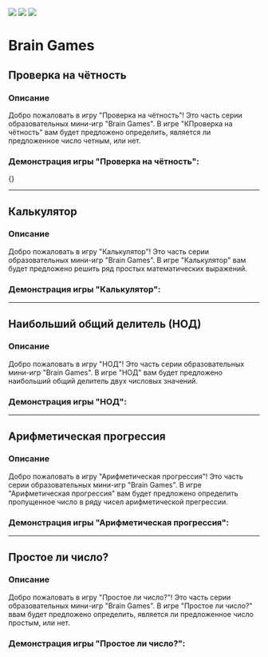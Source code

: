 <a href="https://codeclimate.com/github/chifcrow/python-project-49/maintainability"><img src="https://api.codeclimate.com/v1/badges/c0c0bd41b3105ab57b32/maintainability" /></a>
<a href="https://codeclimate.com/github/chifcrow/python-project-49/test_coverage"><img src="https://api.codeclimate.com/v1/badges/c0c0bd41b3105ab57b32/test_coverage" /></a>
<a href="https://github.com/chifcrow/python-project-49/actions"><img src="https://github.com/chifcrow/python-project-49/workflows/hexlet-check/badge.svg" /></a>

##

 # Brain Games
 
 ## Проверка на чётность

### Описание
Добро пожаловать в игру "Проверка на чётность"! Это часть серии образовательных мини-игр "Brain Games". В игре "КПроверка на чётность" вам будет предложено определить, является ли предложенное число четным, или нет.

### Демонстрация игры "Проверка на чётность":
 {<script async id="asciicast-VBlhHTxjHRJmSfo5Iu5jJZwnh" src="https://asciinema.org/a/VBlhHTxjHRJmSfo5Iu5jJZwnh.js"></script>}

-------------------------------------------------------------------------------------------------------------------------------------------------------------------------

## Калькулятор

### Описание
Добро пожаловать в игру "Калькулятор"! Это часть серии образовательных мини-игр "Brain Games". В игре "Калькулятор" вам будет предложено решить ряд простых математических выражений.

### Демонстрация игры "Калькулятор":
<script async id="asciicast-e1MhtC5gqrwLJ2jmSDog9tTvN" src="https://asciinema.org/a/e1MhtC5gqrwLJ2jmSDog9tTvN.js"></script>

-------------------------------------------------------------------------------------------------------------------------------------------------------------------------

## Наибольший общий делитель (НОД)

### Описание
Добро пожаловать в игру "НОД"! Это часть серии образовательных мини-игр "Brain Games". В игре "НОД" вам будет предложено наибольший общий делитель двух числовых значений.

### Демонстрация игры "НОД":
<script async id="asciicast-RsAV6fVrg1VMG6j0yJ0EYirlB" src="https://asciinema.org/a/RsAV6fVrg1VMG6j0yJ0EYirlB.js"></script>

-------------------------------------------------------------------------------------------------------------------------------------------------------------------------

## Арифметическая прогрессия

### Описание
Добро пожаловать в игру "Арифметическая прогрессия"! Это часть серии образовательных мини-игр "Brain Games". В игре "Арифметическая прогрессия" вам будет предложено определить пропущенное число в ряду чисел арифметической прегрессии.

### Демонстрация игры "Арифметическая прогрессия":
<script async id="asciicast-qpXKv6vX78PYhNoWh29cigf9I" src="https://asciinema.org/a/qpXKv6vX78PYhNoWh29cigf9I.js"></script>

-------------------------------------------------------------------------------------------------------------------------------------------------------------------------

## Простое ли число?

### Описание
Добро пожаловать в игру "Простое ли число?"! Это часть серии образовательных мини-игр "Brain Games". В игре "Простое ли число?" ввам будет предложено определить, является ли предложенное число простым, или нет.

### Демонстрация игры "Простое ли число?":
<script async id="asciicast-vZ9UROl03Q6ifhnGRGgyTVhAE" src="https://asciinema.org/a/vZ9UROl03Q6ifhnGRGgyTVhAE.js"></script>

